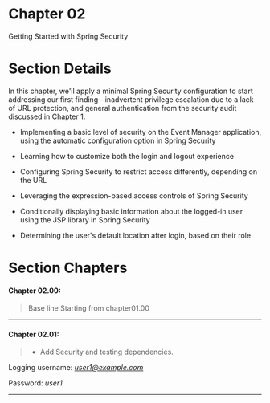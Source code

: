 # Chapter 02 #

Getting Started with Spring Security


# Section Details

In this chapter, we'll apply a minimal Spring Security configuration to start addressing our
first finding—inadvertent privilege escalation due to a lack of URL protection, and general
authentication from the security audit discussed in Chapter 1.

* Implementing a basic level of security on the Event Manager application, using the automatic configuration option in Spring Security

* Learning how to customize both the login and logout experience

* Configuring Spring Security to restrict access differently, depending on the URL

* Leveraging the expression-based access controls of Spring Security

* Conditionally displaying basic information about the logged-in user using the JSP library in Spring Security

* Determining the user's default location after login, based on their role

# Section Chapters

#### Chapter 02.00:
>Base line Starting from chapter01.00

---
#### Chapter 02.01:
> * Add Security and testing dependencies.

  Logging username: *user1@example.com*
  
  Password: *user1*

---